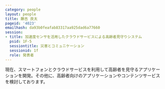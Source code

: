 ```yaml
---
category: people
layout: people
title: 藤吉 良太
pageid: '4023'
emailhash: da93b0feafab83317aa925dad6a77660
session:
- title: 加速度センサを活用したクラウドサービスによる高齢者見守りシステム
  psid: 1F-5
  sessiontitle: 災害とコミュニケーション
  sessionid: 1f
  role: 発表者
---
```

現在、スマートフォンとクラウドサービスを利用して高齢者を見守るアプリケーションを開発。その他に、高齢者向けのアプリケーションやコンテンツサービスを検討しております。